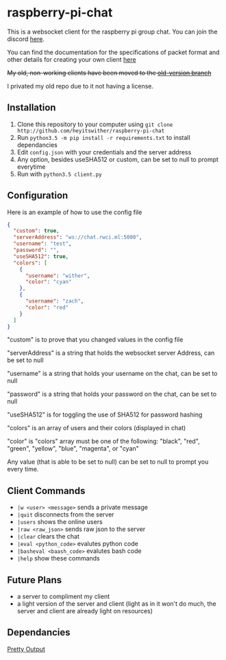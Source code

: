 
# raspberry-pi-chat

This is a websocket client for the raspberry pi group chat. You can join the discord [here](http://discord.io/raspberrypi).

You can find the documentation for the specifications of packet format and other details for creating your own client [here](https://drzach-demo.readthedocs.io/en/latest/netscape-chat/information/)

~~My old, non-working clients have been moved to the [old-version branch](https://github.com/heyitswither/raspberry-pi-chat/tree/old-version)~~

I privated my old repo due to it not having a license.

## Installation

1. Clone this repository to your computer using `git clone http://github.com/heyitswither/raspberry-pi-chat`
2. Run `python3.5 -m pip install -r requirements.txt` to install dependancies
3. Edit `config.json` with your credentials and the server address
4. Any option, besides useSHA512 or custom, can be set to null to prompt everytime
5. Run with `python3.5 client.py`

## Configuration

Here is an example of how to use the config file

```json
{
  "custom": true,
  "serverAddress": "ws://chat.rwci.ml:5000",
  "username": "test",
  "password": "",
  "useSHA512": true,
  "colors": [
    {
      "username": "wither",
      "color": "cyan"
    },
    {
      "username": "zach",
      "color": "red"
    }
  ]
}
```

"custom" is to prove that you changed values in the config file

"serverAddress" is a string that holds the websocket server Address, can be set to null

"username" is a string that holds your username on the chat, can be set to null

"password" is a string that holds your password on the chat, can be set to null

"useSHA512" is for toggling the use of SHA512 for password hashing

"colors" is an array of users and their colors (displayed in chat)


"color" is "colors" array must be one of the following: "black", "red", "green", "yellow", "blue", "magenta", or "cyan"

Any value (that is able to be set to null) can be set to null to prompt you every time.

## Client Commands

- `|w <user> <message>` sends a private message
- `|quit` disconnects from the server
- `|users` shows the online users
- `|raw <raw_json>` sends raw json to the server
- `|clear` clears the chat
- `|eval <python_code>` evalutes python code
- `|basheval <baash_code>` evalutes bash code
- `|help` show these commands

## Future Plans

- a server to compliment my client
- a light version of the server and client (light as in it won't do much, the server and client are already light on resources)

## Dependancies

[Pretty Output](https://github.com/Aareon/prettyoutput)

